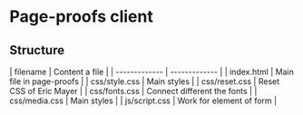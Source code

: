 <h1><b>Page-proofs client</b></h1>
<h2>Structure</h2>
| filename  | Content a file |
| ------------- | ------------- |
| index.html  | Main file in page-proofs  |
| css/style.css  | Main styles  |
| css/reset.css  | Reset CSS of Eric Mayer |
| css/fonts.css  | Connect different the fonts |
| css/media.css  | Main styles  |
| js/script.css  | Work for element of form |
